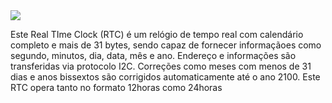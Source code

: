 <img src="https://cdn-1.ehs.eti.br/ds1302-real-time-clock-module-connections.jpg" align="center"/>

<p>Este Real TIme Clock (RTC) é um relógio de tempo real com calendário completo e mais de 31 bytes, sendo capaz de fornecer informaçãoes como segundo, minutos, dia, data, mês e ano. Endereço e informações são transferidas via protocolo I2C. Correções como meses com menos de 31 dias e anos bissextos são corrigidos automaticamente até o ano 2100. Este RTC opera tanto no formato 12horas como 24horas</p>
